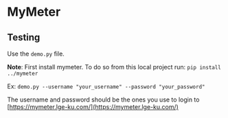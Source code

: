 # MyMeter

## Testing

Use the `demo.py` file.

**Note**: First install mymeter. To do so from this local project run: `pip install ../mymeter`

Ex: `demo.py --username "your_username" --password "your_password"`

The username and password should be the ones you use to login to [https://mymeter.lge-ku.com/](https://mymeter.lge-ku.com/)
